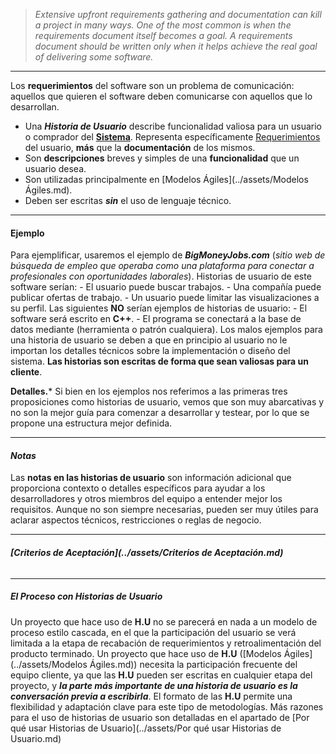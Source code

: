 > *Extensive upfront requirements gathering and documentation can kill a project in many ways. One of the most common is when the requirements document itself becomes a goal. A requirements document should be written only when it helps achieve the real goal of delivering some software.*
****

Los **requerimientos** del software son un problema de comunicación: aquellos que quieren el software deben comunicarse con aquellos que lo desarrollan.

- Una ***Historia de Usuario*** describe funcionalidad valiosa para un usuario o comprador del **[Sistema](../assets/Sistema.md)**. Representa específicamente [Requerimientos](../assets/Requerimientos.md) del usuario, **más** que la **documentación** de los mismos. 
- Son **descripciones** breves y simples de una **funcionalidad** que un usuario desea. 
- Son utilizadas principalmente en [Modelos Ágiles](../assets/Modelos Ágiles.md).
- Deben ser escritas ***sin*** el uso de lenguaje técnico.
****
#### **Ejemplo**
Para ejemplificar, usaremos el ejemplo de ***BigMoneyJobs.com*** (*sitio web de búsqueda de empleo que operaba como una plataforma para conectar a profesionales con oportunidades laborales*). Historias de usuario de este software serían:
	- El usuario puede buscar trabajos.
	- Una compañía puede publicar ofertas de trabajo.
	- Un usuario puede limitar las visualizaciones a su perfil.
Las siguientes ****NO**** serían ejemplos de historias de usuario:
	- El software será escrito en **C++**.
	- El programa se conectará a la base de datos mediante (herramienta o patrón cualquiera).
Los malos ejemplos para una historia de usuario se deben a que en principio al usuario no le importan los detalles técnicos sobre la implementación o diseño del sistema. **Las historias son escritas de forma que sean valiosas para un cliente**.

**Detalles.*** Si bien en los ejemplos nos referimos a las primeras tres proposiciones como historias de usuario, vemos que son muy abarcativas y no son la mejor guía para comenzar a desarrollar y testear, por lo que se propone una estructura mejor definida.
****
#### ***Notas*** 
Las **notas en las historias de usuario** son información adicional que proporciona contexto o detalles específicos para ayudar a los desarrolladores y otros miembros del equipo a entender mejor los requisitos. Aunque no son siempre necesarias, pueden ser muy útiles para aclarar aspectos técnicos, restricciones o reglas de negocio.
****
###### **[Criterios de Aceptación](../assets/Criterios de Aceptación.md)**
****
##### ****El Proceso con Historias de Usuario****
Un proyecto que hace uso de **H.U** no se parecerá en nada a un modelo de proceso estilo cascada, en el que la participación del usuario se verá limitada a la etapa de recabación de requerimientos y retroalimentación del producto terminado. 
Un proyecto que hace uso de **H.U** ([Modelos Ágiles](../assets/Modelos Ágiles.md)) necesita la participación frecuente del equipo cliente, ya que las **H.U** pueden ser escritas en cualquier etapa del proyecto, y ***la parte más importante de una historia de usuario es la conversación previa a escribirla***. 
El formato de las **H.U** permite una flexibilidad y adaptación clave para este tipo de metodologías. Más razones para el uso de historias de usuario son detalladas en el apartado de [Por qué usar Historias de Usuario](../assets/Por qué usar Historias de Usuario.md)
